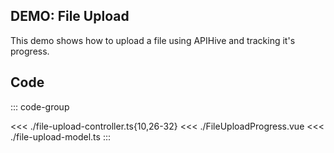 ## DEMO: File Upload

This demo shows how to upload a file using APIHive and tracking it's progress.


<script setup>
import 'apihive-common-docs-assets/style/styles.scss';
import FileUploadProgress from './FileUploadProgress.vue'
</script>

<ClientOnly>

<FileUploadProgress />

</ClientOnly>

## Code

::: code-group

<<< ./file-upload-controller.ts{10,26-32}
<<< ./FileUploadProgress.vue
<<< ./file-upload-model.ts
:::
